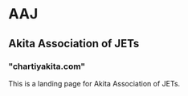 # AAJ

## Akita Association of JETs

### "chartiyakita.com"

This is a landing page for Akita Association of JETs. 